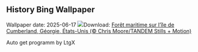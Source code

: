 ## History Bing Wallpaper
Wallpaper date: 2025-06-17
![](https://www.bing.com/th?id=OHR.CumberlandOaks_FR-FR5406318422_UHD.jpg&w=1000)Download: [Forêt maritime sur l’île de Cumberland, Géorgie, États-Unis (© Chris Moore/TANDEM Stills + Motion)](https://www.bing.com/th?id=OHR.CumberlandOaks_FR-FR5406318422_UHD.jpg)

Auto get programm by LtgX
